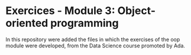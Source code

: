 # Exercices - Module 3: Object-oriented programming
 
 In this repository were added the files in which the exercises of the oop module were developed, from the Data Science course promoted by Ada.
